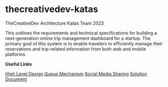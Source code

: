 # thecreativedev-katas
TheCreativeDev Architecture Katas Team 2023


This outlines the requirements and technical specifications for building a next-generation online trip management dashboard for a startup. The primary goal of this system is to enable travelers to efficiently manage their reservations and trip-related information from both web and mobile platforms.

**Useful Links**

[High Level Design](/HighLevelDesign.md)
[Queue Mechanism](/QueueMechanism.md)
[Social Media Sharing](/SocialMediaSharing.md)
[Solution Document](/resources/The-Road-Warrior-Architecture.pdf)


